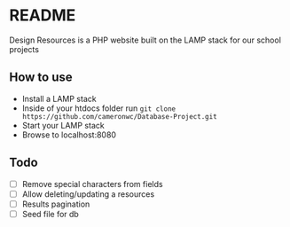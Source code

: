 # README

Design Resources is a PHP website built on the LAMP stack for our school projects

## How to use
* Install a LAMP stack
* Inside of your htdocs folder run 
  ```git clone https://github.com/cameronwc/Database-Project.git```
* Start your LAMP stack
* Browse to localhost:8080

## Todo
- [ ] Remove special characters from fields
- [ ] Allow deleting/updating a resources
- [ ] Results pagination
- [ ] Seed file for db